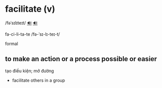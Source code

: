 # facilitate (v)

/fəˈsɪlɪteɪt/ [🔊](https://www.oxfordlearnersdictionaries.com/media/english/uk_pron/f/fac/facil/facilitate__gb_1.mp3) [🔊](https://www.oxfordlearnersdictionaries.com/media/english/us_pron/f/fac/facil/facilitate__us_1.mp3)

fa-ci-li-ta-te /fə-ˈsɪ-lɪ-teɪ-t/

formal

## to make an action or a process possible or easier

tạo điều kiện; mở đường

- facilitate others in a group
